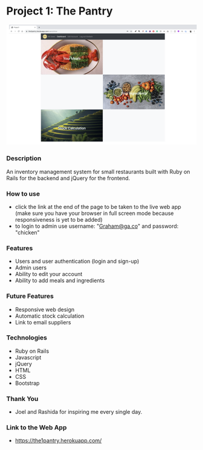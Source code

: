 # Project 1: The Pantry

![The Pantry Home Page](/img/ThePantry_GithubCoverPhoto.png)

### Description

An inventory management system for small restaurants built with Ruby on Rails for the backend and jQuery for the frontend.

### How to use

- click the link at the end of the page to be taken to the live web app (make sure you have your browser in full screen mode because responsiveness is yet to be added)
- to login to admin use username: "Graham@ga.co" and password: "chicken"

### Features

- Users and user authentication (login and sign-up)
- Admin users
- Ability to edit your account
- Ability to add meals and ingredients

### Future Features

- Responsive web design
- Automatic stock calculation
- Link to email suppliers

### Technologies

- Ruby on Rails
- Javascript
- jQuery
- HTML
- CSS
- Bootstrap

### Thank You

- Joel and Rashida for inspiring me every single day.

### Link to the Web App

- https://the1pantry.herokuapp.com/
